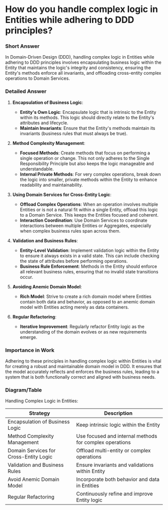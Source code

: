 # How do you handle complex logic in Entities while adhering to DDD principles?

### Short Answer
In Domain-Driven Design (DDD), handling complex logic in Entities while adhering to DDD principles involves encapsulating business logic within the Entity that maintains the logic's integrity and consistency, ensuring the Entity's methods enforce all invariants, and offloading cross-entity complex operations to Domain Services.

### Detailed Answer
1. **Encapsulation of Business Logic**:
    - **Entity's Own Logic**: Encapsulate logic that is intrinsic to the Entity within its methods. This logic should directly relate to the Entity's attributes and lifecycle.
    - **Maintain Invariants**: Ensure that the Entity's methods maintain its invariants (business rules that must always be true).

2. **Method Complexity Management**:
    - **Focused Methods**: Create methods that focus on performing a single operation or change. This not only adheres to the Single Responsibility Principle but also keeps the logic manageable and understandable.
    - **Internal Private Methods**: For very complex operations, break down the logic into smaller, private methods within the Entity to enhance readability and maintainability.

3. **Using Domain Services for Cross-Entity Logic**:
    - **Offload Complex Operations**: When an operation involves multiple Entities or is not a natural fit within a single Entity, offload this logic to a Domain Service. This keeps the Entities focused and coherent.
    - **Interaction Coordination**: Use Domain Services to coordinate interactions between multiple Entities or Aggregates, especially when complex business rules span across them.

4. **Validation and Business Rules**:
    - **Entity-Level Validation**: Implement validation logic within the Entity to ensure it always exists in a valid state. This can include checking the state of attributes before performing operations.
    - **Business Rule Enforcement**: Methods in the Entity should enforce all relevant business rules, ensuring that no invalid state transitions occur.

5. **Avoiding Anemic Domain Model**:
    - **Rich Model**: Strive to create a rich domain model where Entities contain both data and behavior, as opposed to an anemic domain model with Entities acting merely as data containers.

6. **Regular Refactoring**:
    - **Iterative Improvement**: Regularly refactor Entity logic as the understanding of the domain evolves or as new requirements emerge.

### Importance in Work
Adhering to these principles in handling complex logic within Entities is vital for creating a robust and maintainable domain model in DDD. It ensures that the model accurately reflects and enforces the business rules, leading to a system that is both functionally correct and aligned with business needs.

### Diagram/Table
Handling Complex Logic in Entities:

| Strategy                          | Description                                      |
|-----------------------------------|--------------------------------------------------|
| Encapsulation of Business Logic   | Keep intrinsic logic within the Entity           |
| Method Complexity Management      | Use focused and internal methods for complex operations |
| Domain Services for Cross-Entity Logic | Offload multi-entity or complex operations    |
| Validation and Business Rules     | Ensure invariants and validations within Entity  |
| Avoid Anemic Domain Model         | Incorporate both behavior and data in Entities   |
| Regular Refactoring               | Continuously refine and improve Entity logic     |